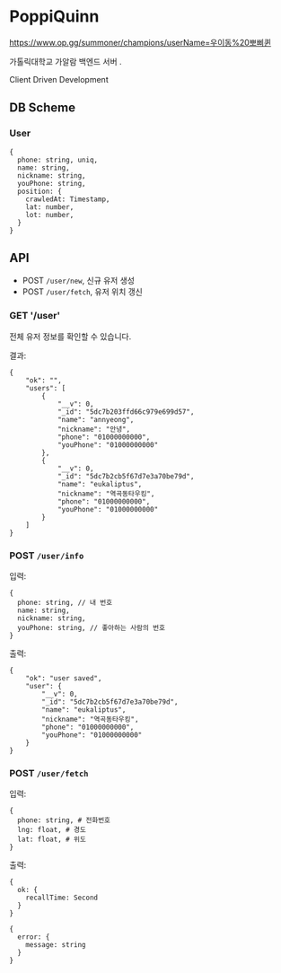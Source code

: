 ﻿# PoppiQuinn

<https://www.op.gg/summoner/champions/userName=우이동%20뽀삐퀸>

가톨릭대학교 가알람 백엔드 서버 . 

Client Driven Development

## DB Scheme

### User

```
{
  phone: string, uniq,
  name: string,
  nickname: string,
  youPhone: string,
  position: {
    crawledAt: Timestamp,
    lat: number,
    lot: number,
  }
}
```

## API

- POST `/user/new`, 신규 유저 생성
- POST `/user/fetch`, 유저 위치 갱신

### GET '/user'

전체 유저 정보를 확인할 수 있습니다.

결과:

```
{
    "ok": "",
    "users": [
        {
            "__v": 0,
            "_id": "5dc7b203ffd66c979e699d57",
            "name": "annyeong",
            "nickname": "안녕",
            "phone": "01000000000",
            "youPhone": "01000000000"
        },
        {
            "__v": 0,
            "_id": "5dc7b2cb5f67d7e3a70be79d",
            "name": "eukaliptus",
            "nickname": "역곡동타우킹",
            "phone": "01000000000",
            "youPhone": "01000000000"
        }
    ]
}
```

### POST `/user/info`

입력:

```
{
  phone: string, // 내 번호
  name: string,
  nickname: string,
  youPhone: string, // 좋아하는 사람의 번호
}
```

출력:

```
{
    "ok": "user saved",
    "user": {
        "__v": 0,
        "_id": "5dc7b2cb5f67d7e3a70be79d",
        "name": "eukaliptus",
        "nickname": "역곡동타우킹",
        "phone": "01000000000",
        "youPhone": "01000000000"
    }
}
```

### POST `/user/fetch`

입력:

```
{
  phone: string, # 전화번호
  lng: float, # 경도
  lat: float, # 위도
}
```

출력:

```
{
  ok: {
    recallTime: Second
  }
}
```

```
{
  error: {
    message: string
  }
}
```
